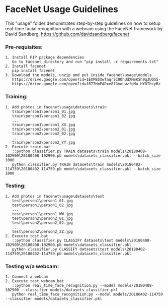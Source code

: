 # FaceNet Usage Guidelines

This "usage" folder demonstrates step-by-step guidelines on how to setup real-time facial recognition with a webcam using the FaceNet framework by David Sandberg. https://github.com/davidsandberg/facenet

### Pre-requisites:

	1. Install PIP package dependencies
	   Go to facenet directory and run "pip install -r requirements.txt"
	2. Install facenet 
	   pip install facenet
	3. Download the models, unzip and put inside facenet\usage\models
	   https://drive.google.com/open?id=1EXPBSXwTaqrSC0OhUdXNmKSh9qJUQ55-
	   https://drive.google.com/open?id=1R77HmFADxe87GmoLwzfgMu_HY0IhcyBz

### Training:

	1. Add photos in facenet\usage\datasets\train
	   train\person1\person1_01.jpg
	   train\person1\person1_02.jpg
	   ...
	   train\person1\person1_XX.jpg
	   train\person2\person2_01.jpg
	   train\person2\person2_02.jpg
	   ...
	   train\person2\person2_YY.jpg
	2. Execute train.bat
	   ::python classifier.py TRAIN datasets\train models\20180408-102900\20180408-102900.pb models\datasets_classifier.pkl --batch_size 1000
	   python classifier.py TRAIN datasets\train models\20180402-114759\20180402-114759.pb models\datasets_classifier.pkl --batch_size 1000

### Testing:

	1. Add photos in facenet\usage\datasets\test
	   test\person1\person1_01.jpg
	   test\person1\person1_02.jpg
	   ...
	   test\person1\person1_WW.jpg
	   test\person2\person2_01.jpg
	   test\person2\person2_02.jpg
	   ...
	   test\person2\person2_ZZ.jpg
	2. Execute test.bat
	   ::python classifier.py CLASSIFY datasets\test models\20180408-102900\20180408-102900.pb models\datasets_classifier.pkl
	   python classifier.py CLASSIFY datasets\test models\20180402-114759\20180402-114759.pb models\datasets_classifier.pkl

### Testing w/a webcam:
	1. Connect a webcam
	2. Execute test_webcam.bat
	   ::python real_time_face_recognition.py --model models/20180408-102900 --classifier models/datasets_classifier.pkl
	   python real_time_face_recognition.py --model models/20180402-114759 --classifier models/datasets_classifier.pkl
